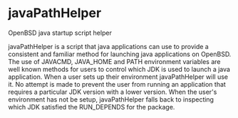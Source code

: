 # javaPathHelper
OpenBSD java startup script helper

javaPathHelper is a script that java applications can use to provide a
consistent and familiar method for launching java applications on
OpenBSD. The use of JAVACMD, JAVA_HOME and PATH environment variables are
well known methods for users to control which JDK is used to launch a
java application.  When a user sets up their environment javaPathHelper
will use it. No attempt is made to prevent the user from running an
application that requires a particular JDK version with a lower version.
When the user's environment has not be setup, javaPathHelper falls back
to inspecting which JDK satisfied the RUN_DEPENDS for the package.
